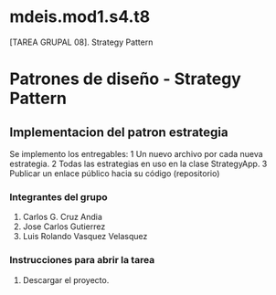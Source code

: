 # mdeis.mod1.s4.t8
[TAREA GRUPAL 08]. Strategy Pattern

# Patrones de diseño - Strategy Pattern #

## Implementacion del patron estrategia ##
Se implemento los entregables: 
1 Un nuevo archivo por cada nueva estrategia.
2 Todas las estrategias en uso en la clase StrategyApp.
3 Publicar un enlace público hacia su código (repositorio)

### Integrantes del grupo ###
1. Carlos G. Cruz Andia
2. Jose Carlos Gutierrez
3. Luis Rolando Vasquez Velasquez

### Instrucciones para abrir la tarea ###
1. Descargar el proyecto.

